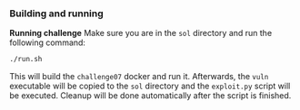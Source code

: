 ### Building and running

**Running challenge**
Make sure you are in the `sol` directory and run the following command:

```bash
./run.sh
```
This will build the `challenge07` docker and run it. Afterwards, the `vuln`
executable will be copied to the `sol` directory and the `exploit.py` script
will be executed.
Cleanup will be done automatically after the script is finished.